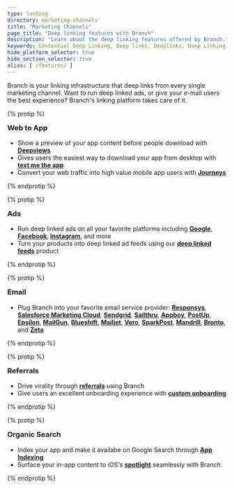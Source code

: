 ```yaml
---
type: landing
directory: marketing-channels
title: "Marketing Channels"
page_title: "Deep linking features with Branch"
description: "Learn about the deep linking features offered by Branch."
keywords: Contextual Deep Linking, Deep links, Deeplinks, Deep Linking, Deeplinking, Deferred Deep Linking, Deferred Deeplinking, Google App Indexing, Google App Invites, Apple Universal Links, Android App Links, Apple Spotlight Search, Facebook App Links, AppLinks, Deepviews, Deep views, Dashboard, iOS9, Deep Linked email
hide_platform_selector: true
hide_section_selector: true
alias: [ /features/ ]
---
```

Branch is your linking infrastructure that deep links from every single marketing channel. Want to run deep linked ads, or give your e-mail users the best experience? Branch's linking platform takes care of it.

{% protip %}

<h3 style="margin-top:0;">Web to App</h3>

- Show a preview of your app content before people download with **[Deepviews](deepviews)**
- Gives users the easiest way to download your app from desktop with **[text me the app](text-me-the-app)**
- Convert your web traffic into high value mobile app users with **[Journeys](journeys)**

{% endprotip %}

{% protip %}

<h3 style="margin-top:0;">Ads</h3>

- Run deep linked ads on all your favorite platforms including **[Google](google-search-ads)**, **[Facebook](facebook-ads)**, **[Instagram](instagram-ads)**, and more
- Turn your products into deep linked ad feeds using our **[deep linked feeds](deep-linked-feeds)** product

{% endprotip %}

{% protip %}

<h3 style="margin-top:0;">Email</h3>

- Plug Branch into your favorite email service provider: **[Responsys](responsys)**, **[Salesforce Marketing Cloud](salesforce)**, **[Sendgrid](sendgrid)**, **[Sailthru](sailthru)**, **[Appboy](appboy)**, **[PostUp](postup)**, **[Epsilon](epsilon)**, **[MailGun](mailgun)**, **[Blueshift](blueshift)**, **[Mailjet](mailjet)**, **[Vero](vero)**, **[SparkPost](sparkpost)**, **[Mandrill](mandrill)**, **[Bronto](bronto)**, and **[Zeta](zeta)**

{% endprotip %}

{% protip %}

<h3 style="margin-top:0;">Referrals</h3>

- Drive virality through **[referrals](referral-programs)** using Branch
- Give users an excellent onboarding experience with **[custom onboarding](custom-onboarding)**

{% endprotip %}

{% protip %}

<h3 style="margin-top:0;">Organic Search</h3>

- Index your app and make it availabe on Google Search through **[App Indexing](google-app-indexing)**
- Surface your in-app content to iOS's **[spotlight](spotlight-indexing)** seamlessly with Branch

{% endprotip %}
